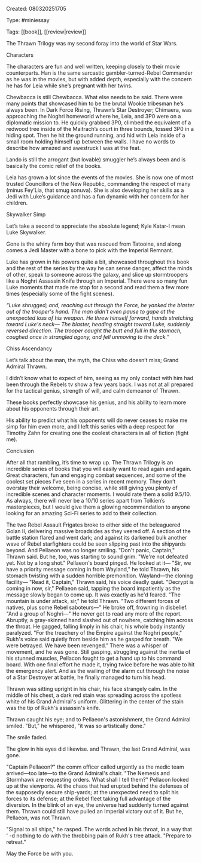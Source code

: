 Created: 080320251705

Type: #miniessay

Tags: [[book]], [[review|review]]

The Thrawn Trilogy was my second foray into the world of Star Wars. 

Characters

The characters are fun and well written, keeping closely to their movie counterparts. Han is the same sarcastic gambler-turned-Rebel Commander as he was in the movies, but with added depth, especially with the concern he has for Leia while she’s pregnant with her twins.

Chewbacca is still Chewbacca. What else needs to be said. There were many points that showcased him to be the brutal Wookie tribesman he’s always been. In Dark Force Rising, Thrawn’s Star Destroyer; Chimaera, was approaching the Noghri homeworld where he, Leia, and 3P0 were on a diplomatic mission to. He quickly grabbed 3P0, climbed the equivalent of a redwood tree inside of the Maitrach’s court in three bounds, tossed 3P0 in a hiding spot. Then he hit the ground running, and hid with Leia inside of a small room holding himself up between the walls. I have no words to describe how amazed and awestruck I was at the feat.

Lando is still the arrogant (but lovable) smuggler he’s always been and is basically the comic relief of the books.

Leia has grown a lot since the events of the movies. She is now one of most trusted Councillors of the New Republic, commanding the respect of many (minus Fey’Lia, that smug sonuva). She is also developing her skills as a Jedi with Luke’s guidance and has a fun dynamic with her concern for her children.

Skywalker Simp

Let’s take a second to appreciate the absolute legend; Kyle Katar-I mean Luke Skywalker.

Gone is the whiny farm boy that was rescued from Tatooine, and along comes a Jedi Master with a bone to pick with the Imperial Remnant.

Luke has grown in his powers quite a bit, showcased throughout this book and the rest of the series by the way he can sense danger, affect the minds of other, speak to someone across the galaxy, and slice up stormtroopers like a Noghri Assassin Knife through an Imperial. There were so many fun Luke moments that made me stop for a second and read them a few more times (especially some of the fight scenes).

_“Luke shrugged; and, reaching out through the Force, he yanked the blaster out of the trooper's hand._
_The man didn't even pause to gape at the unexpected loss of his weapon. He threw himself forward, hands stretching toward Luke's neck—_
_The blaster, heading straight toward Luke, suddenly reversed direction. The trooper caught the butt end full in the stomach, coughed once in strangled agony, and fell unmoving to the deck.”_

Chiss Ascendancy

Let’s talk about the man, the myth, the Chiss who doesn’t miss; Grand Admiral Thrawn.

I didn’t know what to expect of him, seeing as my only contact with him had been through the Rebels tv show a few years back. I was not at all prepared for the tactical genius, strength of will, and calm demeanor of Thrawn.

These books perfectly showcase his genius, and his ability to learn more about his opponents through their art.

His ability to predict what his opponents will do never ceases to make me simp for him even more, and I left this series with a deep respect for Timothy Zahn for creating one the coolest characters in all of fiction (fight me).

Conclusion

After all that rambling, it’s time to wrap up. The Thrawn Trilogy is an incredible series of books that you will easily want to read again and again. Great characters, fun and engaging combat sequences, and some of the coolest set pieces I’ve seen in a series in recent memory. They don’t overstay their welcome, being concise, while still giving you plenty of incredible scenes and character moments. I would rate them a solid 9.5/10. As always, there will never be a 10/10 series apart from Tolkien’s masterpieces, but I would give them a glowing recommendation to anyone looking for an amazing Sci-Fi series to add to their collection.

The two Rebel Assault Frigates broke to either side of the beleaguered Golan II, delivering massive broadsides as they veered off. A section of the battle station flared and went dark; and against its darkened bulk another wave of Rebel starfighters could be seen slipping past into the shipyards beyond.
And Pellaeon was no longer smiling.
"Don't panic, Captain," Thrawn said. But he, too, was starting to sound grim. "We're not defeated yet. Not by a long shot."
Pellaeon's board pinged. He looked at it— "Sir, we have a priority message coming in from Wayland," he told Thrawn, his stomach twisting with a sudden horrible premonition.
Wayland—the cloning facility—
"Read it, Captain," Thrawn said, his voice deadly quiet.
"Decrypt is coming in now, sir," Pellaeon said, tapping the board impatiently as the message slowly began to come up. It was exactly as he'd feared. "The mountain is under attack, sir," he told Thrawn. "Two different forces of natives, plus some Rebel saboteurs—"
He broke off, frowning in disbelief.
"And a group of Noghri—"
He never got to read any more of the report. Abruptly, a gray-skinned hand slashed out of nowhere, catching him across the throat.
He gagged, falling limply in his chair, his whole body instantly paralyzed.
"For the treachery of the Empire against the Noghri people," Rukh's voice said quietly from beside him as he gasped for breath. "We were betrayed. We have been revenged.” There was a whisper of movement, and he was gone.
Still gasping, struggling against the inertia of his stunned muscles, Pellacon fought to get a hand up to his command board. With one final effort he made it, trying twice before he was able to hit the emergency alert.
And as the wailing of the alarm cut through the noise of a Star Destroyer at battle, he finally managed to turn his head.

Thrawn was sitting upright in his chair, his face strangely calm. In the middle of his chest, a dark red stain was spreading across the spotless white of his Grand Admiral's uniform.
Glittering in the center of the stain was the tip of Rukh's assassin's knife.

Thrawn caught his eye; and to Pellaeon's astonishment, the Grand Admiral smiled. "But," he whispered, "it was so artistically done."

The smile faded.

The glow in his eyes did likewise. and Thrawn, the last Grand Admiral, was gone.

"Captain Pellaeon?" the comm officer called urgently as the medic team arrived—too late—to the Grand Admiral's chair.
"The Nemesis and Stormhawk are requesting orders. What shall I tell them?"
Pellacon looked up at the viewports. At the chaos that had erupted behind the defenses of the supposedly secure ship-yards; at the unexpected need to split his forces to its defense; at the Rebel fleet taking full advantage of the diversion. In the blink of an eye, the universe had suddenly turned against them.
Thrawn could still have pulled an Imperial victory out of it. But he, Pellaeon, was not Thrawn.

"Signal to all ships," he rasped. The words ached in his throat, in a way that ' -d nothing to do with the throbbing pain of Rukh's tree
attack. "Prepare to retreat."

May the Force be with you.